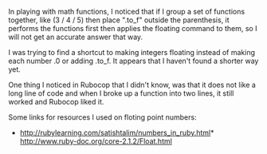 In playing with math functions, I noticed that if I group a set of functions together,
like (3 / 4 / 5) then place ".to_f" outside the parenthesis, it performs the functions
first then applies the floating command to them, so I will not get an accurate answer that way.

I was trying to find a shortcut to making integers floating instead of making each number .0 or adding .to_f. 
It appears that I haven't found a shorter way yet.

One thing I noticed in Rubocop that I didn't know, was that it does not like a long line of code
and when I broke up a function into two lines, it still worked and Rubocop liked it.

Some links for resources I used on floting point numbers:
* <http://rubylearning.com/satishtalim/numbers_in_ruby.html>* <http://www.ruby-doc.org/core-2.1.2/Float.html>	
